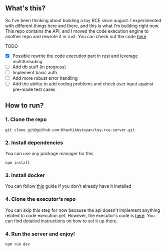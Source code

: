 ## What's this?

So I've been thinking about building a toy RCE since august. I experimented with different things here and there, and this is
what I'm building right now. This repo contains the API, and I moved the code execution engine to another repo and rewrote it in rust. You can check out the code [here](https://github.com/KhachikAstoyan/toy-rce-executor).

TODO

- [x] Possible rewrite the code execution part in rust and leverage multithreading
- [ ] Add db stuff (in progress)
- [ ] Implement basic auth
- [ ] Add more robust error handling
- [ ] Add the ability to add coding problems and check user input against pre-made test cases

## How to run?

### 1. Clone the repo

```
git clone git@github.com:KhachikAstoyan/toy-rce-server.git
```

### 2. Install dependencies

You can use any package manager for this

```
npm install
```

### 3. Install docker

You can follow [this](https://docs.docker.com/engine/install/) guide if you don't already have it installed

### 4. Clone the executor's repo

You can skip this step for now because the api doesn't implement anything related to code execution yet. However, the executor's code is [here](https://github.com/KhachikAstoyan/toy-rce-executor). You can find detailed instructions on how to set it up there.

### 4. Run the server and enjoy!

```
npm run dev
```
